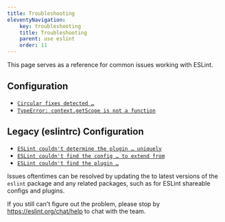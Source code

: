 ```yaml
---
title: Troubleshooting
eleventyNavigation:
    key: troubleshooting
    title: Troubleshooting
    parent: use eslint
    order: 11
---
```


This page serves as a reference for common issues working with ESLint.

## Configuration

-   [`Circular fixes detected …`](./circular-fixes)
-   [`TypeError: context.getScope is not a function`](./v9-rule-api-changes)

## Legacy (eslintrc) Configuration

-   [`ESLint couldn't determine the plugin … uniquely`](./couldnt-determine-the-plugin-uniquely)
-   [`ESLint couldn't find the config … to extend from`](./couldnt-find-the-config)
-   [`ESLint couldn't find the plugin …`](./couldnt-find-the-plugin)

Issues oftentimes can be resolved by updating the to latest versions of the `eslint` package and any related packages, such as for ESLint shareable configs and plugins.

If you still can't figure out the problem, please stop by <https://eslint.org/chat/help> to chat with the team.
